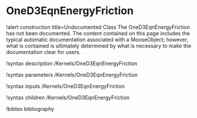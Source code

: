 <!-- MOOSE Documentation Stub: Remove this when content is added. -->

# OneD3EqnEnergyFriction

!alert construction title=Undocumented Class
The OneD3EqnEnergyFriction has not been documented. The content contained on this page includes the
typical automatic documentation associated with a MooseObject; however, what is contained is
ultimately determined by what is necessary to make the documentation clear for users.

!syntax description /Kernels/OneD3EqnEnergyFriction

!syntax parameters /Kernels/OneD3EqnEnergyFriction

!syntax inputs /Kernels/OneD3EqnEnergyFriction

!syntax children /Kernels/OneD3EqnEnergyFriction

!bibtex bibliography
